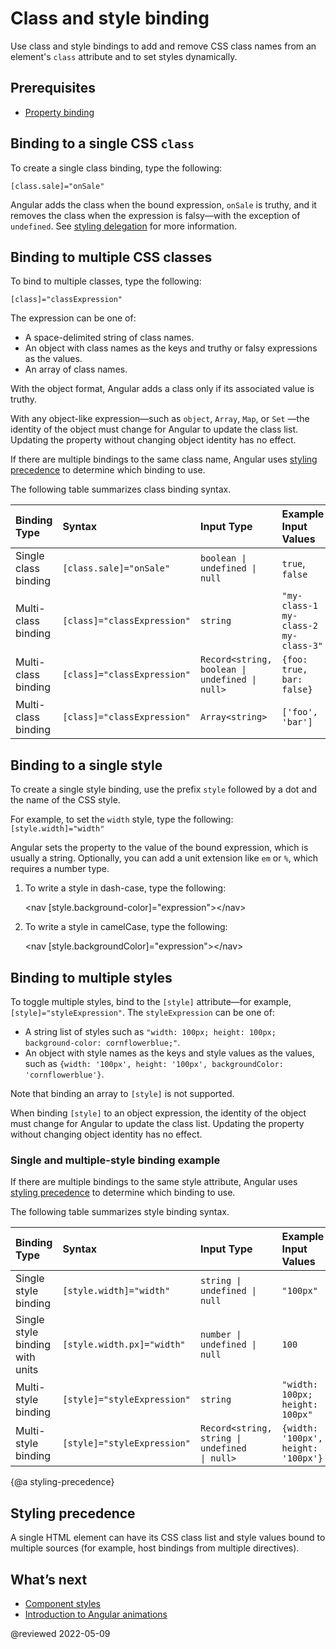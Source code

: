 # Class and style binding

Use class and style bindings to add and remove CSS class names from an element's `class` attribute and to set styles dynamically.

## Prerequisites

* [Property binding](guide/property-binding)

## Binding to a single CSS `class`

To create a single class binding, type the following:

`[class.sale]="onSale"`

Angular adds the class when the bound expression, `onSale` is truthy, and it removes the class when the expression is falsy&mdash;with the exception of `undefined`.  See [styling delegation](guide/style-precedence#styling-delegation) for more information.

## Binding to multiple CSS classes

To bind to multiple classes, type the following:

`[class]="classExpression"`

The expression can be one of:

* A space-delimited string of class names.
* An object with class names as the keys and truthy or falsy expressions as the values.
* An array of class names.

With the object format, Angular adds a class only if its associated value is truthy.

<div class="alert is-important">

With any object-like expression&mdash;such as `object`, `Array`, `Map`, or `Set` &mdash;the identity of the object must change for Angular to update the class list.
Updating the property without changing object identity has no effect.

</div>

If there are multiple bindings to the same class name, Angular uses [styling precedence](guide/style-precedence) to determine which binding to use.

The following table summarizes class binding syntax.

| Binding Type         | Syntax                      | Input Type                                                               | Example Input Values                 |
| :------------------- | :-------------------------- | :----------------------------------------------------------------------- | :----------------------------------- |
| Single class binding | `[class.sale]="onSale"`     | <code>boolean &verbar; undefined &verbar; null</code>                    | `true`, `false`                      |
| Multi-class binding  | `[class]="classExpression"` | `string`                                                                 | `"my-class-1 my-class-2 my-class-3"` |
| Multi-class binding  | `[class]="classExpression"` | <code>Record&lt;string, boolean &verbar; undefined &verbar; null></code> | `{foo: true, bar: false}`            |
| Multi-class binding  | `[class]="classExpression"` | <code>Array&lt;string></code>                                            | `['foo', 'bar']`                     |

## Binding to a single style

To create a single style binding, use the prefix `style` followed by a dot and the name of the CSS style.

For example, to set the `width` style, type the following:  `[style.width]="width"`

Angular sets the property to the value of the bound expression, which is usually a string. Optionally, you can add a unit extension like `em` or `%`, which requires a number type.

1. To write a style in dash-case, type the following:

   <code-example language="html">&lt;nav [style.background-color]="expression"&gt;&lt;/nav&gt;</code-example>

2. To write a style in camelCase, type the following:

   <code-example language="html">&lt;nav [style.backgroundColor]="expression"&gt;&lt;/nav&gt;</code-example>

## Binding to multiple styles

To toggle multiple styles, bind to the `[style]` attribute&mdash;for example, `[style]="styleExpression"`.  The `styleExpression` can be one of:

* A string list of styles such as `"width: 100px; height: 100px; background-color: cornflowerblue;"`.
* An object with style names as the keys and style values as the values, such as `{width: '100px', height: '100px', backgroundColor: 'cornflowerblue'}`.

Note that binding an array to `[style]` is not supported.

<div class="alert is-important">

When binding `[style]` to an object expression, the identity of the object must change for Angular to update the class list.
Updating the property without changing object identity has no effect.

</div>

### Single and multiple-style binding example

<code-example path="attribute-binding/src/app/single-and-multiple-style-binding.component.ts" header="nav-bar.component.ts"></code-example>

If there are multiple bindings to the same style attribute, Angular uses [styling precedence](guide/style-precedence) to determine which binding to use.

The following table summarizes style binding syntax.

| Binding Type                    | Syntax                      | Input Type                                                              | Example Input Values                |
| :------------------------------ | :-------------------------- | :---------------------------------------------------------------------- | :---------------------------------- |
| Single style binding            | `[style.width]="width"`     | <code>string &verbar; undefined &verbar; null</code>                    | `"100px"`                           |
| Single style binding with units | `[style.width.px]="width"`  | <code>number &verbar; undefined &verbar; null</code>                    | `100`                               |
| Multi-style binding             | `[style]="styleExpression"` | `string`                                                                | `"width: 100px; height: 100px"`     |
| Multi-style binding             | `[style]="styleExpression"` | <code>Record&lt;string, string &verbar; undefined &verbar; null></code> | `{width: '100px', height: '100px'}` |

{@a styling-precedence}

## Styling precedence

A single HTML element can have its CSS class list and style values bound to multiple sources (for example, host bindings from multiple directives).

## What’s next

* [Component styles](/guide/component-styles)
* [Introduction to Angular animations](/guide/animations)

@reviewed 2022-05-09
